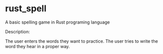# rust_spell
A basic spelling game in Rust programing language

Description:

The user enters the words they want to practice.
The user tries to write the word they hear in a proper way.
